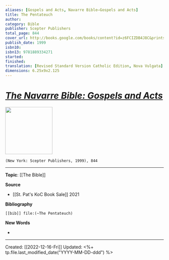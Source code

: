 ```yaml
---
aliases: [Gospels and Acts, Navarre Bible—Gospels and Acts]
title: The Pentateuch
author: 
category: Bible
publisher: Scepter Publishers
total_page: 844
cover_url: http://books.google.com/books/content?id=z6FCIZDB4J8C&printsec=frontcover&img=1&zoom=1&edge=curl&source=gbs_api
publish_date: 1999
isbn10: 
isbn13: 9781889334271
started: 
finished: 
translation: [Revised Standard Version Catholic Edition, Nova Vulgata]
dimensions: 6.25x9x2.125
---
```

# *[The Navarre Bible: Gospels and Acts](https://scepterpublishers.org/products/the-navarre-bible-gospels-and-acts)*

<img src="https://cdn.shopify.com/s/files/1/1193/5190/products/scepter-1059_2000x.jpg?v=1594193322" width=150>

`(New York: Scepter Publishers, 1999), 844`

--- 
**Topic**: [[The Bible]]

**Source**
- [[St. Pat's KoC Book Sale]] 2021


**Bibliography**

```query
[[bib]] file:(~The Pentateuch)
```
 

**New Words**

- 

---
Created: [[2022-12-16-Fri]]
Updated: <%+ tp.file.last_modified_date("YYYY-MM-DD-ddd") %>

